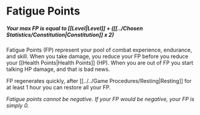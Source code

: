 # Fatigue Points

##### Your max FP is equal to [[Level\|Level]] + ([[../Chosen Statistics/Constitution\|Constitution]] x 2)

Fatigue Points (FP) represent your pool of combat experience, endurance, and skill. When you take damage, you reduce your FP before you reduce your [[Health Points\|Health Points]] (HP). When you are out of FP you start talking HP damage, and that is bad news. 

FP regenerates quickly, after [[../../Game Procedures/Resting\|Resting]] for at least 1 hour you can restore all your FP.

*Fatigue points cannot be negative. If your FP would be negative, your FP is simply 0.*